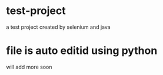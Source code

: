 # test-project
a test project created by selenium and java
# file is auto editid using python

will add more soon 


